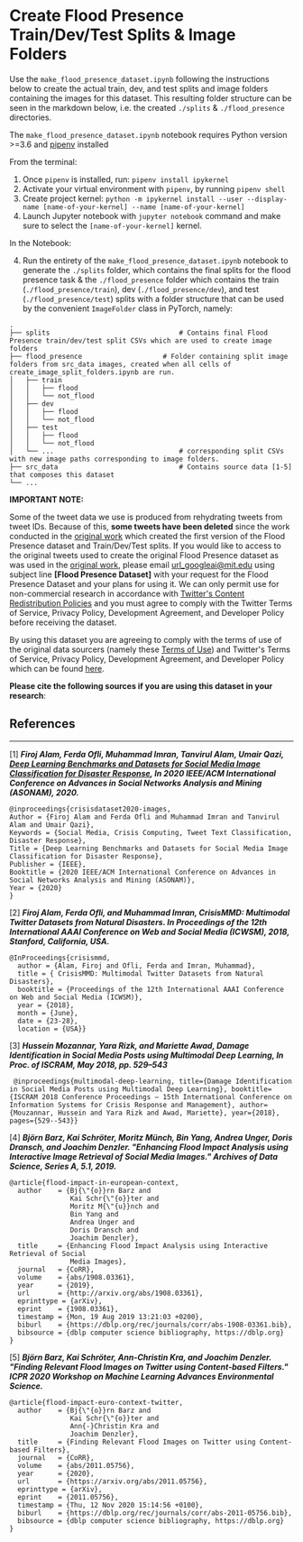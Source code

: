 # Create Flood Presence Train/Dev/Test Splits & Image Folders
  Use the `make_flood_presence_dataset.ipynb` following the instructions below to create the actual train, dev, and test splits and image folders containing the images for this dataset. This resulting folder structure can be seen in the markdown below, i.e. the created `./splits` & `./flood_presence` directories.

The `make_flood_presence_dataset.ipynb` notebook requires Python version >=3.6 and [pipenv](https://pypi.org/project/pipenv/) installed

From the terminal:
1. Once `pipenv` is installed, run: `pipenv install ipykernel`
2. Activate your virtual environment with `pipenv`, by running `pipenv shell`
3. Create project kernel: `python -m ipykernel install --user --display-name [name-of-your-kernel] --name [name-of-your-kernel]`
3. Launch Jupyter notebook with `jupyter notebook` command and make sure to select the `[name-of-your-kernel]` kernel.

In the Notebook:

4. Run the entirety of the `make_flood_presence_dataset.ipynb` notebook to generate the `./splits` folder, which contains the final splits for the flood presence task & the `./flood_presence` folder which contains the train (`./flood_presence/train`), dev (`./flood_presence/dev`), and test (`./flood_presence/test`) splits with a folder structure that can be used by the convenient `ImageFolder` class in PyTorch, namely:
```
.
├── splits                                # Contains final Flood Presence train/dev/test split CSVs which are used to create image folders
├── flood_presence                    # Folder containing split image folders from src_data images, created when all cells of create_image_split_folders.ipynb are run.
│   ├── train
│   │   ├── flood
│   │   └── not_flood
│   ├── dev   
│   │   ├── flood
│   │   └── not_flood           
│   ├── test
│   │   ├── flood
│   │   └── not_flood          
│   └── ...                               # corresponding split CSVs with new image paths corresponding to image folders.
├── src_data                              # Contains source data [1-5] that composes this dataset
└── ...             
```                       
**IMPORTANT NOTE:**

Some of the tweet data we use is produced from rehydrating tweets from tweet IDs. Because of this, **some tweets have been deleted** since the work conducted in the [original work](https://github.com/dyllew/towards-automated-crowdsourced-crisis-reporting) which created the first version of the Flood Presence dataset and Train/Dev/Test splits. If you would like to access to the original tweets used to create the original Flood Presence dataset as was used in the [original work](https://github.com/dyllew/towards-automated-crowdsourced-crisis-reporting), please email [url_googleai@mit.edu](mailto:url_googleai@mit.edu) using subject line **[Flood Presence Dataset]** with your request for the Flood Presence Dataset and your plans for using it. We can only permit use for non-commercial research in accordance with [Twitter's Content Redistribution Policies](https://developer.twitter.com/en/developer-terms/agreement-and-policy) and you must agree to comply with the Twitter Terms of Service, Privacy Policy, Development Agreement, and Developer Policy before receiving the dataset.

By using this dataset you are agreeing to comply with the terms of use of the original data sourcers (namely these [Terms of Use](https://crisisnlp.qcri.org/terms-of-use.html)) and Twitter's Terms of Service, Privacy Policy, Development Agreement, and Developer Policy which can be found [here](https://developer.twitter.com/en/developer-terms/agreement-and-policy).

**Please cite the following sources if you are using this dataset in your research**:

## References
---
[1] ***Firoj Alam, Ferda Ofli, Muhammad Imran, Tanvirul Alam, Umair Qazi, [Deep Learning Benchmarks and Datasets for Social Media Image Classification for Disaster Response](https://arxiv.org/pdf/2011.08916.pdf), In 2020 IEEE/ACM International Conference on Advances in Social Networks Analysis and Mining (ASONAM), 2020.***
```
@inproceedings{crisisdataset2020-images,
Author = {Firoj Alam and Ferda Ofli and Muhammad Imran and Tanvirul Alam and Umair Qazi},
Keywords = {Social Media, Crisis Computing, Tweet Text Classification, Disaster Response},
Title = {Deep Learning Benchmarks and Datasets for Social Media Image Classification for Disaster Response},
Publisher = {IEEE},
Booktitle = {2020 IEEE/ACM International Conference on Advances in Social Networks Analysis and Mining (ASONAM)},
Year = {2020}
}
```

[2] ***Firoj Alam, Ferda Ofli, and Muhammad Imran, CrisisMMD: Multimodal Twitter Datasets from Natural Disasters. In Proceedings of the 12th International AAAI Conference on Web and Social Media (ICWSM), 2018, Stanford, California, USA.***
```
@InProceedings{crisismmd,
  author = {Alam, Firoj and Ofli, Ferda and Imran, Muhammad},
  title = { CrisisMMD: Multimodal Twitter Datasets from Natural Disasters},
  booktitle = {Proceedings of the 12th International AAAI Conference on Web and Social Media (ICWSM)},
  year = {2018},
  month = {June},
  date = {23-28},
  location = {USA}}
```
[3] ***Hussein Mozannar, Yara Rizk, and Mariette Awad, Damage Identification in Social Media Posts using Multimodal Deep Learning, In Proc. of ISCRAM, May 2018, pp. 529–543***
```
 @inproceedings{multimodal-deep-learning, title={Damage Identification in Social Media Posts using Multimodal Deep Learning}, booktitle={ISCRAM 2018 Conference Proceedings – 15th International Conference on Information Systems for Crisis Response and Management}, author={Mouzannar, Hussein and Yara Rizk and Awad, Mariette}, year={2018}, pages={529--543}} 
```

[4] ***Björn Barz, Kai Schröter, Moritz Münch, Bin Yang, Andrea Unger, Doris Dransch, and Joachim Denzler.
"Enhancing Flood Impact Analysis using Interactive Image Retrieval of Social Media Images."
Archives of Data Science, Series A, 5.1, 2019.***
```
@article{flood-impact-in-european-context,
  author    = {Bj{\"{o}}rn Barz and
               Kai Schr{\"{o}}ter and
               Moritz M{\"{u}}nch and
               Bin Yang and
               Andrea Unger and
               Doris Dransch and
               Joachim Denzler},
  title     = {Enhancing Flood Impact Analysis using Interactive Retrieval of Social
               Media Images},
  journal   = {CoRR},
  volume    = {abs/1908.03361},
  year      = {2019},
  url       = {http://arxiv.org/abs/1908.03361},
  eprinttype = {arXiv},
  eprint    = {1908.03361},
  timestamp = {Mon, 19 Aug 2019 13:21:03 +0200},
  biburl    = {https://dblp.org/rec/journals/corr/abs-1908-03361.bib},
  bibsource = {dblp computer science bibliography, https://dblp.org}
}
```

[5] ***Björn Barz, Kai Schröter, Ann-Christin Kra, and Joachim Denzler.
"Finding Relevant Flood Images on Twitter using Content-based Filters."
ICPR 2020 Workshop on Machine Learning Advances Environmental Science.***
```
@article{flood-impact-euro-context-twitter,
  author    = {Bj{\"{o}}rn Barz and
               Kai Schr{\"{o}}ter and
               Ann{-}Christin Kra and
               Joachim Denzler},
  title     = {Finding Relevant Flood Images on Twitter using Content-based Filters},
  journal   = {CoRR},
  volume    = {abs/2011.05756},
  year      = {2020},
  url       = {https://arxiv.org/abs/2011.05756},
  eprinttype = {arXiv},
  eprint    = {2011.05756},
  timestamp = {Thu, 12 Nov 2020 15:14:56 +0100},
  biburl    = {https://dblp.org/rec/journals/corr/abs-2011-05756.bib},
  bibsource = {dblp computer science bibliography, https://dblp.org}
}
```
